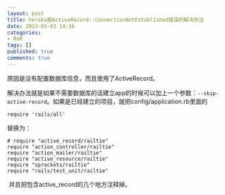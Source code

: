 ```yaml
---
layout: post
title: heroku报ActiveRecord::ConnectionNotEstablished错误的解决办法
date: 2013-03-03 14:16
categories:
- RoR
tags: []
published: true
comments: true
---
```

原因是没有配置数据库信息，而且使用了ActiveRecord。

解决办法就是如果不需要数据库的话建立app的时候可以加上一个参数：`--skip-active-record`。如果是已经建立的项目，就把config/application.rb里面的

	require 'rails/all'
替换为：

	# require "active_record/railtie"
	require "action_controller/railtie"
	require "action_mailer/railtie"
	require "active_resource/railtie"
	require "sprockets/railtie"
	require "rails/test_unit/railtie"
 并且把包含active_record的几个地方注释掉。
